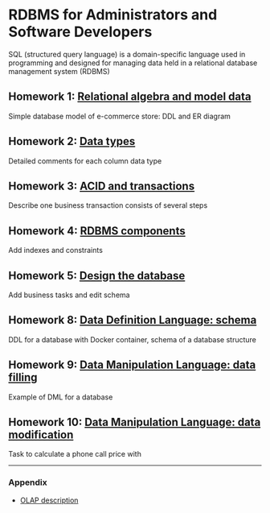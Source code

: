 
RDBMS for Administrators and Software Developers
=======

SQL (structured query language) is a domain-specific language used in programming and designed for managing data held in a relational database management system (RDBMS)

## Homework 1: [Relational algebra and model data](https://github.com/DmitriySh/rdbms-course/tree/master/01-relational-model)
Simple database model of e-commerce store: DDL and ER diagram

## Homework 2: [Data types](https://github.com/DmitriySh/rdbms-course/tree/master/02-data-types)
Detailed comments for each column data type

## Homework 3: [ACID and transactions](https://github.com/DmitriySh/rdbms-course/tree/master/03-acid-transactions)
Describe one business transaction consists of several steps

## Homework 4: [RDBMS components](https://github.com/DmitriySh/rdbms-course/tree/master/04-rdbms-components)
Add indexes and constraints

## Homework 5: [Design the database](https://github.com/DmitriySh/rdbms-course/tree/master/05-design-database)
Add business tasks and edit schema

## Homework 8: [Data Definition Language: schema](https://github.com/DmitriySh/rdbms-course/tree/master/08-ddl-schema)
DDL for a database with Docker container, schema of a database structure

## Homework 9: [Data Manipulation Language: data filling](https://github.com/DmitriySh/rdbms-course/tree/master/09-dml-data-filling)
Example of DML for a database

## Homework 10: [Data Manipulation Language: data modification](https://github.com/DmitriySh/rdbms-course/tree/master/10-dml-data-modification)
Task to calculate a phone call price with

---

### Appendix

 - [OLAP description](https://github.com/DmitriySh/rdbms-course/tree/master/A-olap)
